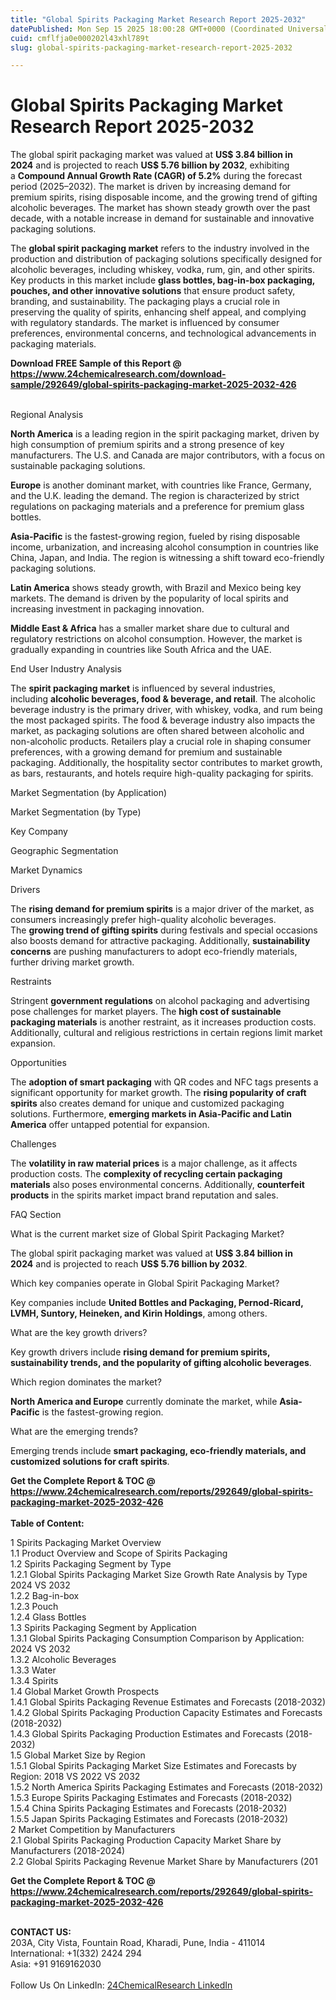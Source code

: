 ```yaml
---
title: "Global Spirits Packaging Market Research Report 2025-2032"
datePublished: Mon Sep 15 2025 18:00:28 GMT+0000 (Coordinated Universal Time)
cuid: cmflfja0e000202l43xhl789t
slug: global-spirits-packaging-market-research-report-2025-2032

---
```


# Global Spirits Packaging Market Research Report 2025-2032

<p>The global spirit packaging market was valued at <strong>US$ 3.84 billion in 2024</strong> and is projected to reach <strong>US$ 5.76 billion by 2032</strong>, exhibiting a <strong>Compound Annual Growth Rate (CAGR) of 5.2%</strong> during the forecast period (2025–2032). The market is driven by increasing demand for premium spirits, rising disposable income, and the growing trend of gifting alcoholic beverages. The market has shown steady growth over the past decade, with a notable increase in demand for sustainable and innovative packaging solutions.</p><p>
</p><p>The <strong>global spirit packaging market</strong> refers to the industry involved in the production and distribution of packaging solutions specifically designed for alcoholic beverages, including whiskey, vodka, rum, gin, and other spirits. Key products in this market include <strong>glass bottles, bag-in-box packaging, pouches, and other innovative solutions</strong> that ensure product safety, branding, and sustainability. The packaging plays a crucial role in preserving the quality of spirits, enhancing shelf appeal, and complying with regulatory standards. The market is influenced by consumer preferences, environmental concerns, and technological advancements in packaging materials.</p><div><b>Download FREE Sample of this Report @ 
            <a href="https://www.24chemicalresearch.com/download-sample/292649/global-spirits-packaging-market-2025-2032-426">
            https://www.24chemicalresearch.com/download-sample/292649/global-spirits-packaging-market-2025-2032-426</a></b></div><br><p>
Regional Analysis</p><p>
</p><p><strong>North America</strong> is a leading region in the spirit packaging market, driven by high consumption of premium spirits and a strong presence of key manufacturers. The U.S. and Canada are major contributors, with a focus on sustainable packaging solutions.</p><p>
</p><p><strong>Europe</strong> is another dominant market, with countries like France, Germany, and the U.K. leading the demand. The region is characterized by strict regulations on packaging materials and a preference for premium glass bottles.</p><p>
</p><p><strong>Asia-Pacific</strong> is the fastest-growing region, fueled by rising disposable income, urbanization, and increasing alcohol consumption in countries like China, Japan, and India. The region is witnessing a shift toward eco-friendly packaging solutions.</p><p>
</p><p><strong>Latin America</strong> shows steady growth, with Brazil and Mexico being key markets. The demand is driven by the popularity of local spirits and increasing investment in packaging innovation.</p><p>
</p><p><strong>Middle East &amp; Africa</strong> has a smaller market share due to cultural and regulatory restrictions on alcohol consumption. However, the market is gradually expanding in countries like South Africa and the UAE.</p><p>
End User Industry Analysis</p><p>
</p><p>The <strong>spirit packaging market</strong> is influenced by several industries, including <strong>alcoholic beverages, food &amp; beverage, and retail</strong>. The alcoholic beverage industry is the primary driver, with whiskey, vodka, and rum being the most packaged spirits. The food &amp; beverage industry also impacts the market, as packaging solutions are often shared between alcoholic and non-alcoholic products. Retailers play a crucial role in shaping consumer preferences, with a growing demand for premium and sustainable packaging. Additionally, the hospitality sector contributes to market growth, as bars, restaurants, and hotels require high-quality packaging for spirits.</p><p>
Market Segmentation (by Application)</p><p>
</p><p>
Market Segmentation (by Type)</p><p>
</p><p>
Key Company</p><p>
</p><p>
Geographic Segmentation</p><p>
</p><p>
Market Dynamics</p><p>
Drivers</p><p>
</p><p>The <strong>rising demand for premium spirits</strong> is a major driver of the market, as consumers increasingly prefer high-quality alcoholic beverages. The <strong>growing trend of gifting spirits</strong> during festivals and special occasions also boosts demand for attractive packaging. Additionally, <strong>sustainability concerns</strong> are pushing manufacturers to adopt eco-friendly materials, further driving market growth.</p><p>
Restraints</p><p>
</p><p>Stringent <strong>government regulations</strong> on alcohol packaging and advertising pose challenges for market players. The <strong>high cost of sustainable packaging materials</strong> is another restraint, as it increases production costs. Additionally, cultural and religious restrictions in certain regions limit market expansion.</p><p>
Opportunities</p><p>
</p><p>The <strong>adoption of smart packaging</strong> with QR codes and NFC tags presents a significant opportunity for market growth. The <strong>rising popularity of craft spirits</strong> also creates demand for unique and customized packaging solutions. Furthermore, <strong>emerging markets in Asia-Pacific and Latin America</strong> offer untapped potential for expansion.</p><p>
Challenges</p><p>
</p><p>The <strong>volatility in raw material prices</strong> is a major challenge, as it affects production costs. The <strong>complexity of recycling certain packaging materials</strong> also poses environmental concerns. Additionally, <strong>counterfeit products</strong> in the spirits market impact brand reputation and sales.</p><p>
FAQ Section</p><p>
What is the current market size of Global Spirit Packaging Market?</p><p>
</p><p>The global spirit packaging market was valued at <strong>US$ 3.84 billion in 2024</strong> and is projected to reach <strong>US$ 5.76 billion by 2032</strong>.</p><p>
Which key companies operate in Global Spirit Packaging Market?</p><p>
</p><p>Key companies include <strong>United Bottles and Packaging, Pernod-Ricard, LVMH, Suntory, Heineken, and Kirin Holdings</strong>, among others.</p><p>
What are the key growth drivers?</p><p>
</p><p>Key growth drivers include <strong>rising demand for premium spirits, sustainability trends, and the popularity of gifting alcoholic beverages</strong>.</p><p>
Which region dominates the market?</p><p>
</p><p><strong>North America and Europe</strong> currently dominate the market, while <strong>Asia-Pacific</strong> is the fastest-growing region.</p><p>
What are the emerging trends?</p><p>
</p><p>Emerging trends include <strong>smart packaging, eco-friendly materials, and customized solutions for craft spirits</strong>.</p>

<div><b>Get the Complete Report & TOC @ 
            <a href="https://www.24chemicalresearch.com/reports/292649/global-spirits-packaging-market-2025-2032-426">
            https://www.24chemicalresearch.com/reports/292649/global-spirits-packaging-market-2025-2032-426</a></b></div><br>
            <b>Table of Content:</b><p>1 Spirits Packaging Market Overview<br />
    1.1 Product Overview and Scope of Spirits Packaging<br />
    1.2 Spirits Packaging Segment by Type<br />
        1.2.1 Global Spirits Packaging Market Size Growth Rate Analysis by Type 2024 VS 2032<br />
        1.2.2 Bag-in-box<br />
        1.2.3 Pouch<br />
        1.2.4 Glass Bottles<br />
    1.3 Spirits Packaging Segment by Application<br />
        1.3.1 Global Spirits Packaging Consumption Comparison by Application: 2024 VS 2032<br />
        1.3.2 Alcoholic Beverages<br />
        1.3.3 Water<br />
        1.3.4 Spirits<br />
    1.4 Global Market Growth Prospects<br />
        1.4.1 Global Spirits Packaging Revenue Estimates and Forecasts (2018-2032)<br />
        1.4.2 Global Spirits Packaging Production Capacity Estimates and Forecasts (2018-2032)<br />
        1.4.3 Global Spirits Packaging Production Estimates and Forecasts (2018-2032)<br />
    1.5 Global Market Size by Region<br />
        1.5.1 Global Spirits Packaging Market Size Estimates and Forecasts by Region: 2018 VS 2022 VS 2032<br />
        1.5.2 North America Spirits Packaging Estimates and Forecasts (2018-2032)<br />
        1.5.3 Europe Spirits Packaging Estimates and Forecasts (2018-2032)<br />
        1.5.4 China Spirits Packaging Estimates and Forecasts (2018-2032)<br />
        1.5.5 Japan Spirits Packaging Estimates and Forecasts (2018-2032)<br />
2 Market Competition by Manufacturers<br />
    2.1 Global Spirits Packaging Production Capacity Market Share by Manufacturers (2018-2024)<br />
    2.2 Global Spirits Packaging Revenue Market Share by Manufacturers (201</p>

<div><b>Get the Complete Report & TOC @ 
            <a href="https://www.24chemicalresearch.com/reports/292649/global-spirits-packaging-market-2025-2032-426">
            https://www.24chemicalresearch.com/reports/292649/global-spirits-packaging-market-2025-2032-426</a></b></div><br>

<b>CONTACT US:</b><br>
            203A, City Vista, Fountain Road, Kharadi, Pune, India - 411014<br>
            International: +1(332) 2424 294<br>
            Asia: +91 9169162030 <br><br>
            Follow Us On LinkedIn: <a href="https://www.linkedin.com/company/24chemicalresearch/">24ChemicalResearch LinkedIn</a>